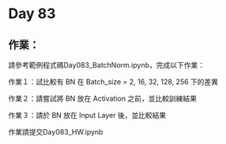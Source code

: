 # Day 83

## 作業：
請參考範例程式碼Day083_BatchNorm.ipynb，完成以下作業：

作業１：試比較有 BN 在 Batch_size = 2, 16, 32, 128, 256 下的差異

作業２：請嘗試將 BN 放在 Activation 之前，並比較訓練結果

作業３：請於 BN 放在 Input Layer 後，並比較結果

作業請提交Day083_HW.ipynb
